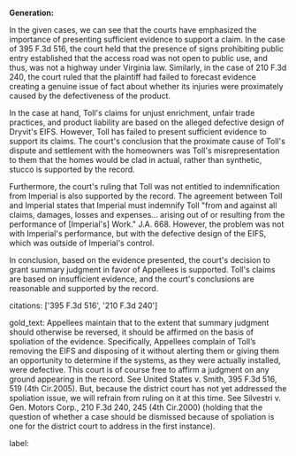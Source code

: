 **Generation:**


In the given cases, we can see that the courts have emphasized the importance of presenting sufficient evidence to support a claim. In the case of 395 F.3d 516, the court held that the presence of signs prohibiting public entry established that the access road was not open to public use, and thus, was not a highway under Virginia law. Similarly, in the case of 210 F.3d 240, the court ruled that the plaintiff had failed to forecast evidence creating a genuine issue of fact about whether its injuries were proximately caused by the defectiveness of the product.

In the case at hand, Toll's claims for unjust enrichment, unfair trade practices, and product liability are based on the alleged defective design of Dryvit's EIFS. However, Toll has failed to present sufficient evidence to support its claims. The court's conclusion that the proximate cause of Toll's dispute and settlement with the homeowners was Toll's misrepresentation to them that the homes would be clad in actual, rather than synthetic, stucco is supported by the record.

Furthermore, the court's ruling that Toll was not entitled to indemnification from Imperial is also supported by the record. The agreement between Toll and Imperial states that Imperial must indemnify Toll "from and against all claims, damages, losses and expenses... arising out of or resulting from the performance of [Imperial's] Work." J.A. 668. However, the problem was not with Imperial's performance, but with the defective design of the EIFS, which was outside of Imperial's control.

In conclusion, based on the evidence presented, the court's decision to grant summary judgment in favor of Appellees is supported. Toll's claims are based on insufficient evidence, and the court's conclusions are reasonable and supported by the record. 

citations: ['395 F.3d 516', '210 F.3d 240']

gold_text: Appellees maintain that to the extent that summary judgment should otherwise be reversed, it should be affirmed on the basis of spoliation of the evidence. Specifically, Appellees complain of Toll’s removing the EIFS and disposing of it without alerting them or giving them an opportunity to determine if the systems, as they were actually installed, were defective. This court is of course free to affirm a judgment on any ground appearing in the record. See United States v. Smith, 395 F.3d 516, 519 (4th Cir.2005). But, because the district court has not yet addressed the spoliation issue, we will refrain from ruling on it at this time. See Silvestri v. Gen. Motors Corp., 210 F.3d 240, 245 (4th Cir.2000) (holding that the question of whether a case should be dismissed because of spoliation is one for the district court to address in the first instance).

label: 